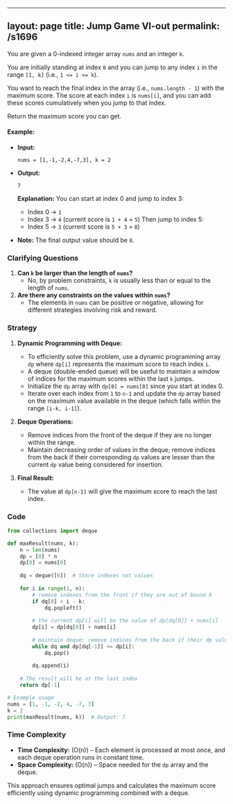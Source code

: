 
---
layout: page
title:  Jump Game VI-out
permalink: /s1696
---

You are given a 0-indexed integer array `nums` and an integer `k`.

You are initially standing at index `0` and you can jump to any index `i` in the range `[1, k]` (i.e., `1 <= i <= k`).

You want to reach the final index in the array (i.e., `nums.length - 1`) with the maximum score. The score at each index `i` is `nums[i]`, and you can add these scores cumulatively when you jump to that index.

Return the maximum score you can get.

#### Example:
- **Input:**
  ``` 
  nums = [1,-1,-2,4,-7,3], k = 2
  ```
- **Output:**
  ```
  7
  ```
  **Explanation:**
  You can start at index 0 and jump to index 3:
  - Index 0 -> `1`
  - Index 3 -> `4` (current score is `1 + 4` = `5`)
  Then jump to index 5:
  - Index 5 -> `3` (current score is `5 + 3` = `8`)

- **Note:**
  The final output value should be `8`.

### Clarifying Questions
1. **Can `k` be larger than the length of `nums`?**
   - No, by problem constraints, `k` is usually less than or equal to the length of `nums`.
2. **Are there any constraints on the values within `nums`?**
   - The elements in `nums` can be positive or negative, allowing for different strategies involving risk and reward.

### Strategy

1. **Dynamic Programming with Deque:**
   - To efficiently solve this problem, use a dynamic programming array `dp` where `dp[i]` represents the maximum score to reach index `i`.
   - A deque (double-ended queue) will be useful to maintain a window of indices for the maximum scores within the last `k` jumps.
   - Initialize the `dp` array with `dp[0] = nums[0]` since you start at index 0.
   - Iterate over each index from `1` to `n-1` and update the `dp` array based on the maximum value available in the deque (which falls within the range `[i-k, i-1]`).

2. **Deque Operations:**
   - Remove indices from the front of the deque if they are no longer within the range.
   - Maintain decreasing order of values in the deque; remove indices from the back if their corresponding `dp` values are lesser than the current `dp` value being considered for insertion.

3. **Final Result:**
   - The value at `dp[n-1]` will give the maximum score to reach the last index.

### Code

```python
from collections import deque

def maxResult(nums, k):
    n = len(nums)
    dp = [0] * n
    dp[0] = nums[0]
    
    dq = deque([0])  # Store indexes not values
    
    for i in range(1, n):
        # remove indexes from the front if they are out of bound k
        if dq[0] < i - k:
            dq.popleft()
        
        # the current dp[i] will be the value of dp[dq[0]] + nums[i]
        dp[i] = dp[dq[0]] + nums[i]
        
        # maintain deque: remove indices from the back if their dp values are less than or equal to dp[i]
        while dq and dp[dq[-1]] <= dp[i]:
            dq.pop()
        
        dq.append(i)
    
    # The result will be at the last index
    return dp[-1]

# Example usage
nums = [1, -1, -2, 4, -7, 3]
k = 2
print(maxResult(nums, k))  # Output: 7
```

### Time Complexity

- **Time Complexity:** \(O(n)\) – Each element is processed at most once, and each deque operation runs in constant time.
- **Space Complexity:** \(O(n)\) – Space needed for the `dp` array and the deque.

This approach ensures optimal jumps and calculates the maximum score efficiently using dynamic programming combined with a deque.